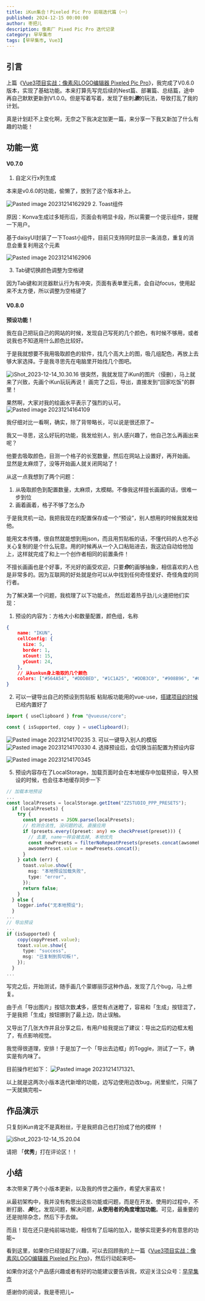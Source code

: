 ```yaml
---
title: iKun集合！Pixeled Pic Pro 前端迭代篇（一）
published: 2024-12-15 00:00:00
author: 枣把儿
description: 像素厂 Pixed Pic Pro 迭代记录
category: 早早集市
tags: [早早集市, Vue3]
---
```


## 引言

上篇《[Vue3项目实战：像素风LOGO编辑器 Pixeled Pic Pro](https://juejin.cn/post/7311697095505149990)》，我完成了V0.6.0版本，实现了基础功能。本来打算先写完后续的Nest篇、部署篇、总结篇，途中再自己默默更新到V1.0.0。但是写着写着，发现了些刺***激***的玩法，导致打乱了我的计划。

真是计划赶不上变化啊，无奈之下我决定加更一篇，来分享一下我又新加了什么有趣的功能！

## 功能一览

#### V0.7.0
1. 自定义行x列生成

本来是v0.6.0的功能，偷懒了，放到了这个版本补上。

![Pasted image 20231214162929](http://img.zzstudio.cn/Pasted%20image%2020231214162929.png)
2.  Toast组件

原因：Konva生成过多矩形后，页面会有明显卡段，所以需要一个提示组件，提醒一下用户。

基于daisyUI封装了一下Toast小组件，目前只支持同时显示一条消息，重复的消息会重复利用这个元素

![Pasted image 20231214162906](http://img.zzstudio.cn/Pasted%20image%2020231214162906.png)

3. Tab键切换颜色调整为空格键

因为Tab键和浏览器默认行为有冲突，页面有表单里元素，会自动focus，使用起来不太方便，所以调整为空格键了

#### V0.8.0
**预设功能！**

我在自己把玩自己的网站的时候，发现自己写死的几个颜色，有时候不够用，或者说我也不知道用什么颜色比较好。

于是我就想要不我用吸取颜色的软件，找几个高大上的图，吸几组配色，再放上去够大家选择。于是我寻思先在电脑里开始找几个图吧。

![iShot_2023-12-14_10.30.16](http://img.zzstudio.cn/iShot_2023-12-14_10.30.16.png)
很突然，我就发现了iKun的图片（侵删），马上就来了兴致，先画个iKun玩玩再说！
画完了之后，导出，直接发到"回家吃饭"的群里！

果然啊，大家对我的绘画水平表示了强烈的认可。
![Pasted image 20231214164109](http://img.zzstudio.cn/Pasted%20image%2020231214164109.png)

我仔细对比一看啊，确实，除了背带略长，可以说是很还原了~

我又一寻思，这么好玩的功能，我发给别人，别人感兴趣了，他自己怎么再画出来呢？

他要去吸取颜色，目测一个格子的长宽数量，然后在网站上设置好，再开始画。 显然是太麻烦了，没等开始画人就关闭网站了！

从这一点我想到了两个问题：
1. 从吸取颜色到配置数量，太麻烦，太模糊。不像我这样擅长画画的话，很难一步到位
2. 画着画着，格子不够了怎么办

于是我灵机一动，我把我现在的配置保存成一个“预设”，别人想用的时候我就发给他。

能用文本传播，很自然就能想到用json，而且用剪贴板的话，不懂代码的人也不必关心复制的是个什么玩意。用的时候再从一个入口粘贴进去，我这边自动给他加上，这样就完成了和上一个创作者相同的前置条件！ 

不擅长画画也是个好事，不光好的画受欢迎，只要***你***的画够抽象，相信喜欢的人也是非常多的。因为互联网的好处就是你可以从中找到任何奇怪爱好、奇怪角度的同行者。

为了解决第一个问题，我梳理了以下功能点， 然后趁着热乎劲儿火速把他们实现：
1. 预设的内容为：方格大小和数量配置，颜色组，名称
```json
{
    name: "IKUN",
    cellConfig: {
      size: 5,
      border: 1,
      xCount: 15,
      yCount: 24,
    },
    // 从kunkun身上吸取的几个颜色
    colors: ["#564A54", "#DDDBED", "#1C1A25", "#DDB3C0", "#908B96", "#CC7A76", "#ffffff"]
}
```
2. 可以一键导出自己的预设到剪贴板 
粘贴板功能用的vue-use，[搭建项目的时候](https://juejin.cn/post/7311697095505149990)已经内置好了
```ts
import { useClipboard } from "@vueuse/core";

const { isSupported, copy } = useClipboard();

```

![Pasted image 20231214170235](http://img.zzstudio.cn/Pasted%20image%2020231214170235.png)
3. 可以一键导入别人的模版
![Pasted image 20231214170330](http://img.zzstudio.cn/Pasted%20image%2020231214170330.png)
4. 选择预设后，会切换当前配置为预设内容

![Pasted image 20231214170345](http://img.zzstudio.cn/Pasted%20image%2020231214170345.png)

5. 预设内容存在了LocalStorage，加载页面时会在本地缓存中加载预设，导入预设的时候，也会往本地缓存同步一下
```ts
// 加载本地预设
...
const localPresets = localStorage.getItem("ZZSTUDIO_PPP_PRESETS");
  if (localPresets) {
    try {
      const presets = JSON.parse(localPresets);
      // 检测合法性, 没问题的话, 直接应用
      if (presets.every((preset: any) => checkPreset(preset))) {
        // 去重, name一样会被去掉, 本地优先
        const newPresets = filterNoRepeatPresets(presets.concat(awsomePreset.value));
        awsomePreset.value = newPresets.concat();
      }
    } catch (err) {
      toast.value.show({
        msg: "本地预设加载失败",
        type: "error",
      });
      return false;
    }
  } else {
    logger.info("无本地预设");
  }
...
// 导出预设
... 
if (isSupported) {
    copy(copyPreset.value);
    toast.value.show({
      type: "success",
      msg: "已复制到剪切板!",
    });
  }
...
```

写完之后，开始测试，随手画几个蒙娜丽莎这种作品，发现了几个bug，马上修复。

由于点「导出图片」按钮次数***太***多，感觉有点迷瞪了，容易和「生成」按钮混了，于是我把「生成」按钮挪到了最上边，防止误触。

又导出了几张大作并且分享之后，有用户给我提出了建议：导出之后的边框太粗了，有点影响视觉。

我觉得很道理，安排！于是加了一个「导出去边框」的Toggle，测试了一下，确实是有内味了。

目前操作栏如下：
![Pasted image 20231214171321](http://img.zzstudio.cn/Pasted%20image%2020231214171321.png)、

以上就是这两次小版本迭代新增的功能，边写边使用边改bug，闲里偷忙，只隔了一天就搞完啦~

## 作品演示

只复刻iKun肯定不是真粉丝，于是我把自己也打扮成了他的模样 ！

![iShot_2023-12-14_15.20.04](http://img.zzstudio.cn/iShot_2023-12-14_15.20.04.png)

请把 「**优秀**」打在评论区！！


## 小结

本次带来了两个小版本更新，以及我的传世之画作，希望大家喜欢！

从最初架构中，我并没有构思出这些功能或问题，而是在开发、使用的过程中，不断打磨、***美***化，发现问题，解决问题，**从使用者的角度增加功能**。可见，最重要的还是抛除杂念，然后下手去做。

而且！现在还只是纯前端功能，相信有了后端的加入，能够实现更多的有意思的功能~

看到这里，如果你已经提起了兴趣，可以去回顾我的上一篇《[Vue3项目实战：像素风LOGO编辑器 Pixeled Pic Pro](https://juejin.cn/post/7311697095505149990)》，然后行动起来吧~

如果你对这个产品感兴趣或者有好的功能建议要告诉我，欢迎关注公众号：[早早集市](https://mp.weixin.qq.com/s/A8wHxE5Q2jl6Su_7QA6f-A)

感谢你的阅读，我是枣把儿\~
